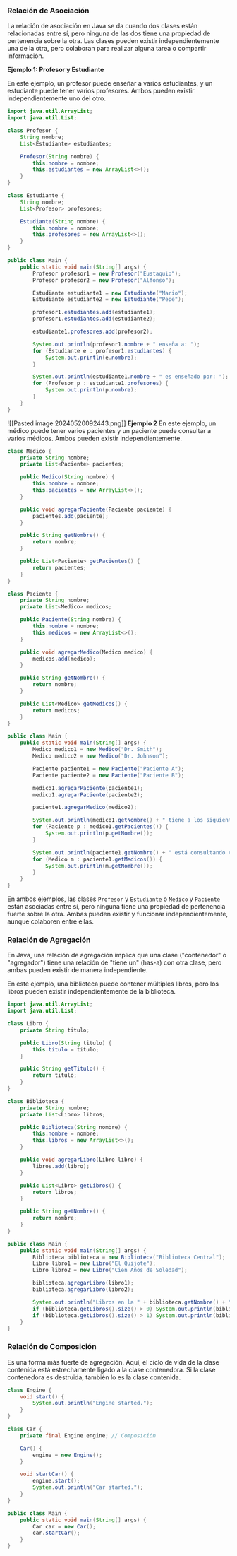 ### Relación de Asociación

La relación de asociación en Java se da cuando dos clases están relacionadas entre sí, pero ninguna de las dos tiene una propiedad de pertenencia sobre la otra. Las clases pueden existir independientemente una de la otra, pero colaboran para realizar alguna tarea o compartir información.

**Ejemplo 1: Profesor y Estudiante**

En este ejemplo, un profesor puede enseñar a varios estudiantes, y un estudiante puede tener varios profesores. Ambos pueden existir independientemente uno del otro.

```java
import java.util.ArrayList;
import java.util.List;

class Profesor {
    String nombre;
    List<Estudiante> estudiantes;

    Profesor(String nombre) {
        this.nombre = nombre;
        this.estudiantes = new ArrayList<>();
    }
}

class Estudiante {
    String nombre;
    List<Profesor> profesores;

    Estudiante(String nombre) {
        this.nombre = nombre;
        this.profesores = new ArrayList<>();
    }
}

public class Main {
    public static void main(String[] args) {
        Profesor profesor1 = new Profesor("Eustaquio");
        Profesor profesor2 = new Profesor("Alfonso");

        Estudiante estudiante1 = new Estudiante("Mario");
        Estudiante estudiante2 = new Estudiante("Pepe");

        profesor1.estudiantes.add(estudiante1);
        profesor1.estudiantes.add(estudiante2);

        estudiante1.profesores.add(profesor2);

        System.out.println(profesor1.nombre + " enseña a: ");
        for (Estudiante e : profesor1.estudiantes) {
            System.out.println(e.nombre);
        }

        System.out.println(estudiante1.nombre + " es enseñado por: ");
        for (Profesor p : estudiante1.profesores) {
            System.out.println(p.nombre);
        }
    }
}
```
![[Pasted image 20240520092443.png]]
**Ejemplo 2**
En este ejemplo, un médico puede tener varios pacientes y un paciente puede consultar a varios médicos. Ambos pueden existir independientemente.
```java
class Medico {
    private String nombre;
    private List<Paciente> pacientes;

    public Medico(String nombre) {
        this.nombre = nombre;
        this.pacientes = new ArrayList<>();
    }

    public void agregarPaciente(Paciente paciente) {
        pacientes.add(paciente);
    }

    public String getNombre() {
        return nombre;
    }

    public List<Paciente> getPacientes() {
        return pacientes;
    }
}

class Paciente {
    private String nombre;
    private List<Medico> medicos;

    public Paciente(String nombre) {
        this.nombre = nombre;
        this.medicos = new ArrayList<>();
    }

    public void agregarMedico(Medico medico) {
        medicos.add(medico);
    }

    public String getNombre() {
        return nombre;
    }

    public List<Medico> getMedicos() {
        return medicos;
    }
}

public class Main {
    public static void main(String[] args) {
        Medico medico1 = new Medico("Dr. Smith");
        Medico medico2 = new Medico("Dr. Johnson");

        Paciente paciente1 = new Paciente("Paciente A");
        Paciente paciente2 = new Paciente("Paciente B");

        medico1.agregarPaciente(paciente1);
        medico1.agregarPaciente(paciente2);

        paciente1.agregarMedico(medico2);

        System.out.println(medico1.getNombre() + " tiene a los siguientes pacientes: ");
        for (Paciente p : medico1.getPacientes()) {
            System.out.println(p.getNombre());
        }

        System.out.println(paciente1.getNombre() + " está consultando con los siguientes médicos: ");
        for (Medico m : paciente1.getMedicos()) {
            System.out.println(m.getNombre());
        }
    }
}
```
En ambos ejemplos, las clases `Profesor` y `Estudiante` o `Medico` y `Paciente` están asociadas entre sí, pero ninguna tiene una propiedad de pertenencia fuerte sobre la otra. Ambas pueden existir y funcionar independientemente, aunque colaboren entre ellas.

### Relación de Agregación

En Java, una relación de agregación implica que una clase ("contenedor" o "agregador") tiene una relación de "tiene un" (has-a) con otra clase, pero ambas pueden existir de manera independiente. 

En este ejemplo, una biblioteca puede contener múltiples libros, pero los libros pueden existir independientemente de la biblioteca.
```java
import java.util.ArrayList;
import java.util.List;

class Libro {
    private String titulo;

    public Libro(String titulo) {
        this.titulo = titulo;
    }

    public String getTitulo() {
        return titulo;
    }
}

class Biblioteca {
    private String nombre;
    private List<Libro> libros;

    public Biblioteca(String nombre) {
        this.nombre = nombre;
        this.libros = new ArrayList<>();
    }

    public void agregarLibro(Libro libro) {
        libros.add(libro);
    }

    public List<Libro> getLibros() {
        return libros;
    }

    public String getNombre() {
        return nombre;
    }
}

public class Main {
    public static void main(String[] args) {
        Biblioteca biblioteca = new Biblioteca("Biblioteca Central");
        Libro libro1 = new Libro("El Quijote");
        Libro libro2 = new Libro("Cien Años de Soledad");

        biblioteca.agregarLibro(libro1);
        biblioteca.agregarLibro(libro2);

        System.out.println("Libros en la " + biblioteca.getNombre() + ":");
        if (biblioteca.getLibros().size() > 0) System.out.println(biblioteca.getLibros().get(0).getTitulo());
        if (biblioteca.getLibros().size() > 1) System.out.println(biblioteca.getLibros().get(1).getTitulo());
    }
}
```
### Relación de Composición
Es una forma más fuerte de agregación. Aquí, el ciclo de vida de la clase contenida está estrechamente ligado a la clase contenedora. Si la clase contenedora es destruida, también lo es la clase contenida.
```java
class Engine {
    void start() {
        System.out.println("Engine started.");
    }
}

class Car {
    private final Engine engine; // Composición

    Car() {
        engine = new Engine();
    }

    void startCar() {
        engine.start();
        System.out.println("Car started.");
    }
}

public class Main {
    public static void main(String[] args) {
        Car car = new Car();
        car.startCar();
    }
}
```
